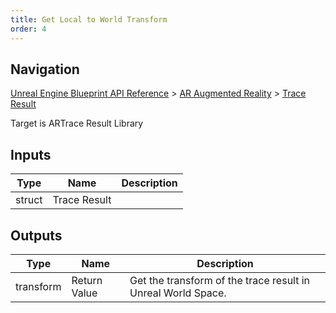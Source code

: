 ```yaml
---
title: Get Local to World Transform
order: 4
---
```

## Navigation

[Unreal Engine Blueprint API Reference](https://dev.epicgames.com/documentation/en-us/unreal-engine/BlueprintAPI) > [AR Augmented Reality](https://dev.epicgames.com/documentation/en-us/unreal-engine/BlueprintAPI/ARAugmentedReality) > [Trace Result](https://dev.epicgames.com/documentation/en-us/unreal-engine/BlueprintAPI/ARAugmentedReality/TraceResult)

Target is ARTrace Result Library

## Inputs

| Type | Name | Description |
| --- | --- | --- |
| struct | Trace Result |  |

## Outputs

| Type | Name | Description |
| --- | --- | --- |
| transform | Return Value | Get the transform of the trace result in Unreal World Space. |
